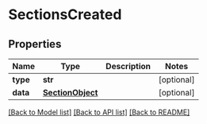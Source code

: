 # SectionsCreated

## Properties
Name | Type | Description | Notes
------------ | ------------- | ------------- | -------------
**type** | **str** |  | [optional] 
**data** | [**SectionObject**](SectionObject.md) |  | [optional] 

[[Back to Model list]](README.md#documentation-for-models) [[Back to API list]](README.md#documentation-for-api-endpoints) [[Back to README]](README.md)


